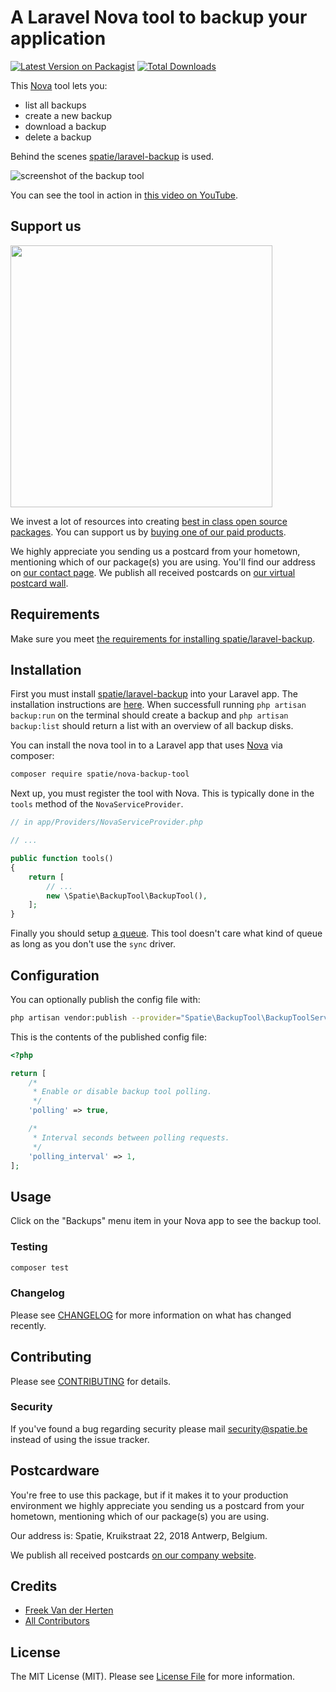 # A Laravel Nova tool to backup your application

[![Latest Version on Packagist](https://img.shields.io/packagist/v/spatie/nova-backup-tool.svg?style=flat-square)](https://packagist.org/packages/spatie/nova-backup-tool)
[![Total Downloads](https://img.shields.io/packagist/dt/spatie/nova-backup-tool.svg?style=flat-square)](https://packagist.org/packages/spatie/nova-backup-tool)

This [Nova](https://nova.laravel.com) tool lets you:
- list all backups
- create a new backup
- download a backup
- delete a backup

Behind the scenes [spatie/laravel-backup](https://docs.spatie.be/laravel-backup) is used.

![screenshot of the backup tool](https://spatie.github.io/nova-backup-tool/screenshot.png)

You can see the tool in action in [this video on YouTube](https://www.youtube.com/watch?v=9wSi2ByavX8).

## Support us

[<img src="https://github-ads.s3.eu-central-1.amazonaws.com/nova-backup-tool.jpg?t=1" width="419px" />](https://spatie.be/github-ad-click/nova-backup-tool)

We invest a lot of resources into creating [best in class open source packages](https://spatie.be/open-source). You can support us by [buying one of our paid products](https://spatie.be/open-source/support-us).

We highly appreciate you sending us a postcard from your hometown, mentioning which of our package(s) you are using. You'll find our address on [our contact page](https://spatie.be/about-us). We publish all received postcards on [our virtual postcard wall](https://spatie.be/open-source/postcards).

## Requirements

Make sure you meet [the requirements for installing spatie/laravel-backup](https://docs.spatie.be/laravel-backup/v6/requirements).

## Installation

First you must install [spatie/laravel-backup](https://docs.spatie.be/laravel-backup) into your Laravel app. The installation instructions are [here](https://docs.spatie.be/laravel-backup/v6/installation-and-setup). When successfull running `php artisan backup:run` on the terminal should create a backup and `php artisan backup:list` should return a list with an overview of all backup disks.

You can install the nova tool in to a Laravel app that uses [Nova](https://nova.laravel.com) via composer:

```bash
composer require spatie/nova-backup-tool
```

Next up, you must register the tool with Nova. This is typically done in the `tools` method of the `NovaServiceProvider`.

```php
// in app/Providers/NovaServiceProvider.php

// ...

public function tools()
{
    return [
        // ...
        new \Spatie\BackupTool\BackupTool(),
    ];
}
```

Finally you should setup [a queue](https://laravel.com/docs/master/queues). This tool doesn't care what kind of queue as long as you don't use the `sync` driver.

## Configuration

You can optionally publish the config file with:

```bash
php artisan vendor:publish --provider="Spatie\BackupTool\BackupToolServiceProvider" --tag="config"
```

This is the contents of the published config file:

```php
<?php

return [
    /*
     * Enable or disable backup tool polling.
     */
    'polling' => true,

    /*
     * Interval seconds between polling requests.
     */
    'polling_interval' => 1,
];
```

## Usage

Click on the "Backups" menu item in your Nova app to see the backup tool.

### Testing

``` bash
composer test
```

### Changelog

Please see [CHANGELOG](CHANGELOG.md) for more information on what has changed recently.

## Contributing

Please see [CONTRIBUTING](https://github.com/spatie/.github/blob/main/CONTRIBUTING.md) for details.

### Security

If you've found a bug regarding security please mail [security@spatie.be](mailto:security@spatie.be) instead of using the issue tracker.

## Postcardware

You're free to use this package, but if it makes it to your production environment we highly appreciate you sending us a postcard from your hometown, mentioning which of our package(s) you are using.

Our address is: Spatie, Kruikstraat 22, 2018 Antwerp, Belgium.

We publish all received postcards [on our company website](https://spatie.be/en/opensource/postcards).

## Credits

- [Freek Van der Herten](https://github.com/freekmurze)
- [All Contributors](../../contributors)

## License

The MIT License (MIT). Please see [License File](LICENSE.md) for more information.
